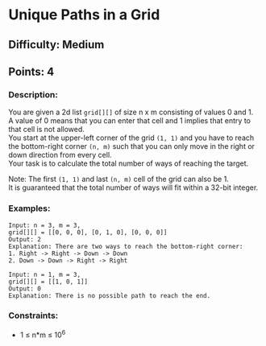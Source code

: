 # Unique Paths in a Grid
## Difficulty: Medium
## Points: 4
### Description:
You are given a 2d list `grid[][]` of size n x m consisting of values 0 and 1.  
A value of 0 means that you can enter that cell and 1 implies that entry to that cell is not allowed.  
You start at the upper-left corner of the grid `(1, 1)` and you have to reach the bottom-right corner `(n, m)` such that you can only move in the right or down direction from every cell.  
Your task is to calculate the total number of ways of reaching the target.

Note: The first `(1, 1)` and last `(n, m)` cell of the grid can also be 1.  
It is guaranteed that the total number of ways will fit within a 32-bit integer.

### Examples:
```
Input: n = 3, m = 3,
grid[][] = [[0, 0, 0], [0, 1, 0], [0, 0, 0]]
Output: 2
Explanation: There are two ways to reach the bottom-right corner:
1. Right -> Right -> Down -> Down
2. Down -> Down -> Right -> Right
```
```
Input: n = 1, m = 3,
grid[][] = [[1, 0, 1]]
Output: 0
Explanation: There is no possible path to reach the end.
```
### Constraints:
- 1 ≤ n*m ≤ 10<sup>6</sup>